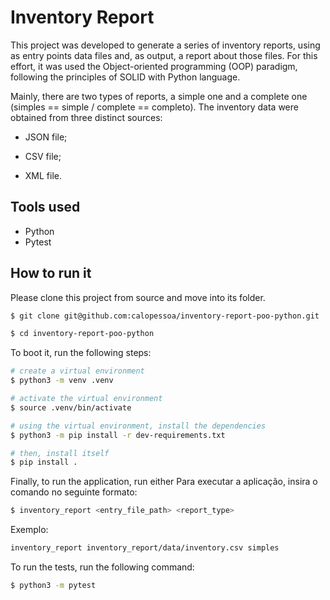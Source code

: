 # Inventory Report

This project was developed to generate a series of inventory reports, using as entry points data files and, as output, a report about those files.
For this effort, it was used the Object-oriented programming (OOP) paradigm, following the principles of SOLID with Python language. 

Mainly, there are two types of reports, a simple one and a complete one (simples == simple / complete == completo).
The inventory data were obtained from three distinct sources:

- JSON file;

- CSV file;

- XML file.

## Tools used

  - Python
  - Pytest

## How to run it

Please clone this project from source and move into its folder.

```bash
$ git clone git@github.com:calopessoa/inventory-report-poo-python.git

$ cd inventory-report-poo-python
```

To boot it, run the following steps:

  ```bash
  # create a virtual environment
  $ python3 -m venv .venv

  # activate the virtual environment
  $ source .venv/bin/activate

  # using the virtual environment, install the dependencies
  $ python3 -m pip install -r dev-requirements.txt

  # then, install itself
  $ pip install .
  ```

  Finally, to run the application, run either 
  Para executar a aplicação, insira o comando no seguinte formato:
  
  ```bash
  $ inventory_report <entry_file_path> <report_type>
  ```

  Exemplo: 
  
  ```bash
  inventory_report inventory_report/data/inventory.csv simples
  ```

  To run the tests, run the following command:

  ```bash
  $ python3 -m pytest
  ```

